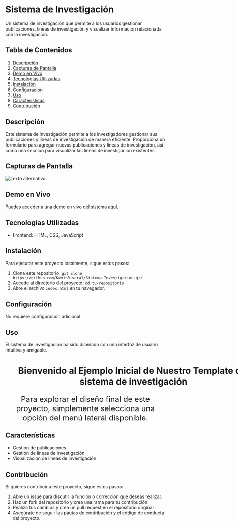 # Sistema de Investigación

Un sistema de investigación que permite a los usuarios gestionar publicaciones, líneas de investigación y visualizar información relacionada con la investigación.

## Tabla de Contenidos

1. [Descripción](#descripción)
2. [Capturas de Pantalla](#capturas-de-pantalla)
3. [Demo en Vivo](#demo-en-vivo)
4. [Tecnologías Utilizadas](#tecnologías-utilizadas)
5. [Instalación](#instalación)
6. [Configuración](#configuración)
7. [Uso](#uso)
8. [Características](#características)
9. [Contribución](#contribución)

## Descripción

Este sistema de investigación permite a los investigadores gestionar sus publicaciones y líneas de investigación de manera eficiente. Proporciona un formulario para agregar nuevas publicaciones y líneas de investigación, así como una sección para visualizar las líneas de investigación existentes.

## Capturas de Pantalla


![Texto alternativo](./img/mobile.gif)


## Demo en Vivo

Puedes acceder a una demo en vivo del sistema [aquí](enlace-demo).

## Tecnologías Utilizadas

- Frontend: HTML, CSS, JavaScript


## Instalación

Para ejecutar este proyecto localmente, sigue estos pasos:

1. Clona este repositorio: `git clone https://github.com/KevinRivera1/Sistema-Investigacion.git`
2. Accede al directorio del proyecto: `cd tu-repositorio`
3. Abre el archivo `index.html` en tu navegador.

## Configuración

No requiere configuración adicional.

## Uso

El sistema de investigación ha sido diseñado con una interfaz de usuario intuitiva y amigable.

<h1 style="text-align:center; width: 84vw;">Bienvenido al Ejemplo Inicial de Nuestro Template del sistema de
        investigación</h1>
<p style="text-align:center; font-size:1.5rem;">Para explorar el diseño final de este proyecto, simplemente
        selecciona una opción del menú lateral disponible.
</p>

## Características

- Gestión de publicaciones
- Gestión de líneas de investigación
- Visualización de líneas de investigación

## Contribución

Si quieres contribuir a este proyecto, sigue estos pasos:

1. Abre un issue para discutir la función o corrección que deseas realizar.
2. Haz un fork del repositorio y crea una rama para tu contribución.
3. Realiza tus cambios y crea un pull request en el repositorio original.
4. Asegúrate de seguir las pautas de contribución y el código de conducta del proyecto.